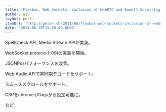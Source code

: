```yaml
---
title: 'Flexbox, Web Sockets, inclusion of WebRTC and Smooth Scrolling « Peter Beverloo'
author: azu
layout: post
itemUrl: 'http://peter.sh/2011/06/flexbox-web-sockets-inclusion-of-webrtc-and-smooth-scrolling/'
date: '2011-06-30T15:00:00.000Z'
---
```

SpellCheck API, Media Stream APIが実装。

WebSocket protocol (-09)の実装を開始。

JSONPのパフォーマンスを改善。

Web Audio APIで非同期デコードをサポート。

スムーススクロールをサポート。

CSPをchrome://flagsから設定可能に。

など
